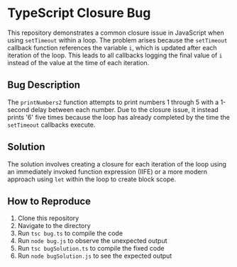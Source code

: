 # TypeScript Closure Bug

This repository demonstrates a common closure issue in JavaScript when using `setTimeout` within a loop. The problem arises because the `setTimeout` callback function references the variable `i`, which is updated after each iteration of the loop.  This leads to all callbacks logging the final value of `i` instead of the value at the time of each iteration.

## Bug Description
The `printNumbers2` function attempts to print numbers 1 through 5 with a 1-second delay between each number. Due to the closure issue, it instead prints '6' five times because the loop has already completed by the time the `setTimeout` callbacks execute.

## Solution
The solution involves creating a closure for each iteration of the loop using an immediately invoked function expression (IIFE) or a more modern approach using `let` within the loop to create block scope.

## How to Reproduce
1. Clone this repository
2. Navigate to the directory
3. Run `tsc bug.ts` to compile the code
4. Run `node bug.js` to observe the unexpected output
5. Run `tsc bugSolution.ts` to compile the fixed code
6. Run `node bugSolution.js` to see the expected output